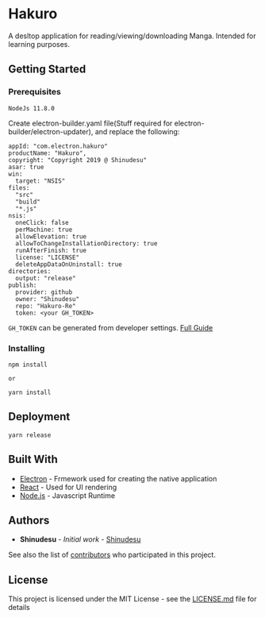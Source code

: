 # Hakuro

A desltop application for reading/viewing/downloading Manga. Intended for learning purposes.

## Getting Started

### Prerequisites

```
NodeJs 11.8.0
```

Create electron-builder.yaml file(Stuff required for electron-builder/electron-updater), and replace the following:

```
appId: "com.electron.hakuro"
productName: "Hakuro",
copyright: "Copyright 2019 @ Shinudesu"
asar: true
win:
  target: "NSIS"
files:
  "src"
  "build"
  "*.js"
nsis:
  oneClick: false
  perMachine: true
  allowElevation: true
  allowToChangeInstallationDirectory: true
  runAfterFinish: true
  license: "LICENSE"
  deleteAppDataOnUninstall: true
directories:
  output: "release"
publish:
  provider: github
  owner: "Shinudesu"
  repo: "Hakuro-Re"
  token: <your GH_TOKEN>
```

`GH_TOKEN` can be generated from developer settings. [Full Guide](https://help.github.com/articles/creating-a-personal-access-token-for-the-command-line/)

### Installing

```
npm install

or

yarn install
```

## Deployment

```
yarn release
```

## Built With

- [Electron](https://electronjs.org/) - Frmework used for creating the native application
- [React](https://reactjs.org/) - Used for UI rendering
- [Node.js](https://nodejs.org/en/) - Javascript Runtime

## Authors

- **Shinudesu** - _Initial work_ - [Shinudesu](https://github.com/Shinudesu)

See also the list of [contributors](https://github.com/your/project/contributors) who participated in this project.

## License

This project is licensed under the MIT License - see the [LICENSE.md](LICENSE) file for details
